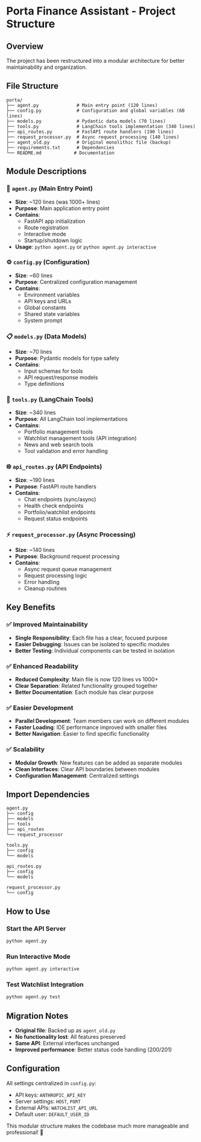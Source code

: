 # Porta Finance Assistant - Project Structure

## Overview
The project has been restructured into a modular architecture for better maintainability and organization.

## File Structure

```
porta/
├── agent.py              # Main entry point (120 lines)
├── config.py             # Configuration and global variables (60 lines)
├── models.py             # Pydantic data models (70 lines)
├── tools.py              # LangChain tools implementation (340 lines)
├── api_routes.py         # FastAPI route handlers (190 lines)
├── request_processor.py  # Async request processing (140 lines)
├── agent_old.py          # Original monolithic file (backup)
├── requirements.txt      # Dependencies
└── README.md            # Documentation
```

## Module Descriptions

### 🚀 `agent.py` (Main Entry Point)
- **Size**: ~120 lines (was 1000+ lines)
- **Purpose**: Main application entry point
- **Contains**: 
  - FastAPI app initialization
  - Route registration
  - Interactive mode
  - Startup/shutdown logic
- **Usage**: `python agent.py` or `python agent.py interactive`

### ⚙️ `config.py` (Configuration)
- **Size**: ~60 lines
- **Purpose**: Centralized configuration management
- **Contains**:
  - Environment variables
  - API keys and URLs
  - Global constants
  - Shared state variables
  - System prompt

### 📋 `models.py` (Data Models)
- **Size**: ~70 lines
- **Purpose**: Pydantic models for type safety
- **Contains**:
  - Input schemas for tools
  - API request/response models
  - Type definitions

### 🔧 `tools.py` (LangChain Tools)
- **Size**: ~340 lines
- **Purpose**: All LangChain tool implementations
- **Contains**:
  - Portfolio management tools
  - Watchlist management tools (API integration)
  - News and web search tools
  - Tool validation and error handling

### 🌐 `api_routes.py` (API Endpoints)
- **Size**: ~190 lines
- **Purpose**: FastAPI route handlers
- **Contains**:
  - Chat endpoints (sync/async)
  - Health check endpoints
  - Portfolio/watchlist endpoints
  - Request status endpoints

### ⚡ `request_processor.py` (Async Processing)
- **Size**: ~140 lines
- **Purpose**: Background request processing
- **Contains**:
  - Async request queue management
  - Request processing logic
  - Error handling
  - Cleanup routines

## Key Benefits

### ✅ **Improved Maintainability**
- **Single Responsibility**: Each file has a clear, focused purpose
- **Easier Debugging**: Issues can be isolated to specific modules
- **Better Testing**: Individual components can be tested in isolation

### ✅ **Enhanced Readability**
- **Reduced Complexity**: Main file is now 120 lines vs 1000+
- **Clear Separation**: Related functionality grouped together
- **Better Documentation**: Each module has clear purpose

### ✅ **Easier Development**
- **Parallel Development**: Team members can work on different modules
- **Faster Loading**: IDE performance improved with smaller files
- **Better Navigation**: Easier to find specific functionality

### ✅ **Scalability**
- **Modular Growth**: New features can be added as separate modules
- **Clean Interfaces**: Clear API boundaries between modules
- **Configuration Management**: Centralized settings

## Import Dependencies

```
agent.py
├── config
├── models
├── tools
├── api_routes
└── request_processor

tools.py
├── config
└── models

api_routes.py
├── config
└── models

request_processor.py
└── config
```

## How to Use

### Start the API Server
```bash
python agent.py
```

### Run Interactive Mode
```bash
python agent.py interactive
```

### Test Watchlist Integration
```bash
python agent.py test
```

## Migration Notes

- **Original file**: Backed up as `agent_old.py`
- **No functionality lost**: All features preserved
- **Same API**: External interfaces unchanged
- **Improved performance**: Better status code handling (200/201)

## Configuration

All settings centralized in `config.py`:
- API keys: `ANTHROPIC_API_KEY`
- Server settings: `HOST`, `PORT`
- External APIs: `WATCHLIST_API_URL`
- Default user: `DEFAULT_USER_ID`

This modular structure makes the codebase much more manageable and professional! 🎉
